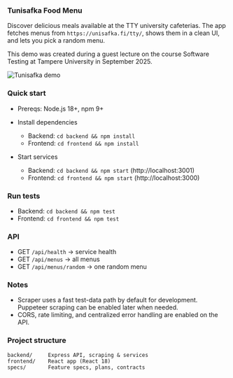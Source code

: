 ### Tunisafka Food Menu
Discover delicious meals available at the TTY university cafeterias. The app fetches menus from `https://unisafka.fi/tty/`, shows them in a clean UI, and lets you pick a random menu.

This demo was created during a guest lecture on the course Software Testing at Tampere University in September 2025.

![Tunisafka demo](docs/tunisafka-demo.gif)

### Quick start
- Prereqs: Node.js 18+, npm 9+

- Install dependencies
  - Backend: `cd backend && npm install`
  - Frontend: `cd frontend && npm install`

- Start services
  - Backend: `cd backend && npm start` (http://localhost:3001)
  - Frontend: `cd frontend && npm start` (http://localhost:3000)

### Run tests
- Backend: `cd backend && npm test`
- Frontend: `cd frontend && npm test`

### API
- GET `/api/health` → service health
- GET `/api/menus` → all menus
- GET `/api/menus/random` → one random menu

### Notes
- Scraper uses a fast test-data path by default for development. Puppeteer scraping can be enabled later when needed.
- CORS, rate limiting, and centralized error handling are enabled on the API.

### Project structure
```
backend/     Express API, scraping & services
frontend/    React app (React 18)
specs/       Feature specs, plans, contracts
```

